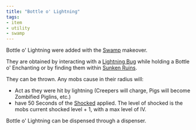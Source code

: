```yaml
---
title: "Bottle o' Lightning"
tags:
- item
- utility
- swamp
---
```


Bottle o' Lightning were added with the [Swamp](notes/makeover/swamp) makeover.

They are obtained by interacting with a [Lightning Bug](notes/mob/lightning_bug) while holding a Bottle o' Enchanting or by finding them within [Sunken Ruins](notes/structure/sunken_ruins). 

They can be thrown. Any mobs cause in their radius will:
- Act as they were hit by lightning (Creepers will charge, Pigs will become Zombified Piglins, etc.)
- have 50 Seconds of the [Shocked](notes/mechanic/shocked) applied. The level of shocked  is the mobs current shocked level + 1, with a max level of IV.

Bottle o' Lightning can be dispensed through a dispenser.

